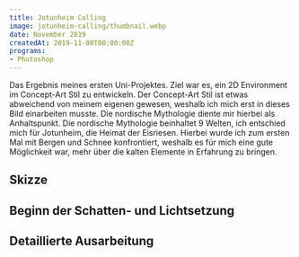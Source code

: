 ```yaml
---
title: Jotunheim Calling
image: jotunheim-calling/thumbnail.webp
date: November 2019
createdAt: 2019-11-00T00:00:00Z
programs:
- Photoshop
---
```


Das Ergebnis meines ersten Uni-Projektes.
Ziel war es, ein 2D Environment im Concept-Art Stil zu entwickeln.
Der Concept-Art Stil ist etwas abweichend von meinem eigenen gewesen, weshalb ich mich erst in dieses Bild einarbeiten musste.
Die nordische Mythologie diente mir hierbei als Anhaltspunkt.
Die nordische Mythologie beinhaltet 9 Welten, ich entschied mich für Jotunheim, die Heimat der Eisriesen.
Hierbei wurde ich zum ersten Mal mit Bergen und Schnee konfrontiert, weshalb es für mich eine gute Möglichkeit war, mehr über die kalten Elemente in Erfahrung zu bringen.

<view-on-link href="https://www.artstation.com/artwork/Oomo2K" icon="fab fa-artstation" name="ArtStation" color="#00AFEB"></view-on-link>
<view-on-link href="https://www.deviantart.com/keshyx/art/Jotunheim-Is-Calling-827629161" icon="fab fa-deviantart" name="DeviantArt" color="#00E5A1"></view-on-link>

<asset-image src="jotunheim-calling/jotunheim_is_calling.webp" alt="Jotunheim Calling"></asset-image>

## Skizze
<asset-image src="jotunheim-calling/jotunheim_1.webp" alt="Skizze"></asset-image>

## Beginn der Schatten- und Lichtsetzung
<asset-image src="jotunheim-calling/jotunheim_2.webp" alt="Beginn der Schatten- und Lichtsetzung"></asset-image>

## Detaillierte Ausarbeitung
<asset-image src="jotunheim-calling/jotunheim_3.webp" alt="Detaillierte Ausarbeitung"></asset-image>
